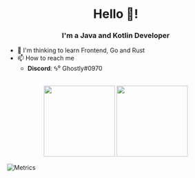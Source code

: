 <h1 align="center">Hello 👋!</h1>
<h3 align="center">I'm a Java and Kotlin Developer</h3>

- 🤔 I'm thinking to learn Frontend, Go and Rust<br>
- 📫 How to reach me<br>
  * **Discord**: 𐋃⁰ Ghostly#0970 <br>

<p align="center">
	<br>
	<img src="https://github-readme-stats.vercel.app/api?username=NullPoiinter&show_icons=true&theme=algolia" height="165px">
	<img src="https://github-readme-stats.vercel.app/api/top-langs/?username=NullPoiinter&show_icons=true&theme=algolia" height="165px">
</p>

![Metrics](https://metrics.lecoq.io/NullPoiinter?template=classic&activity=1&activity.limit=5&activity.days=14&activity.filter=all&activity.visibility=all&activity.timestamps=false&config.timezone=America%2FSao_Paulo)
